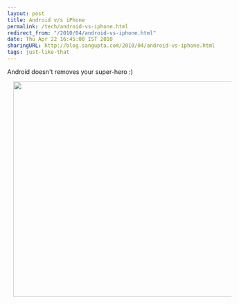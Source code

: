 ```yaml
---
layout: post
title: Android v/s iPhone
permalink: /tech/android-vs-iphone.html
redirect_from: "/2010/04/android-vs-iphone.html"
date: Thu Apr 22 16:45:00 IST 2010
sharingURL: http://blog.sangupta.com/2010/04/android-vs-iphone.html
tags: just-like-that
---
```

Android doesn't removes your super-hero :)

<div class="separator" style="clear: both; text-align: center;">
    <a href="http://2.bp.blogspot.com/_Igofzvi0TDM/S9Avwd_bhhI/AAAAAAAAFX0/Waw5Ynnq0wI/s1600/AndoridIphone.jpg" imageanchor="1" style="margin-left: 1em; margin-right: 1em;"><img border="0" height="499" src="http://2.bp.blogspot.com/_Igofzvi0TDM/S9Avwd_bhhI/AAAAAAAAFX0/Waw5Ynnq0wI/s640/AndoridIphone.jpg" width="640"></a>
</div>
